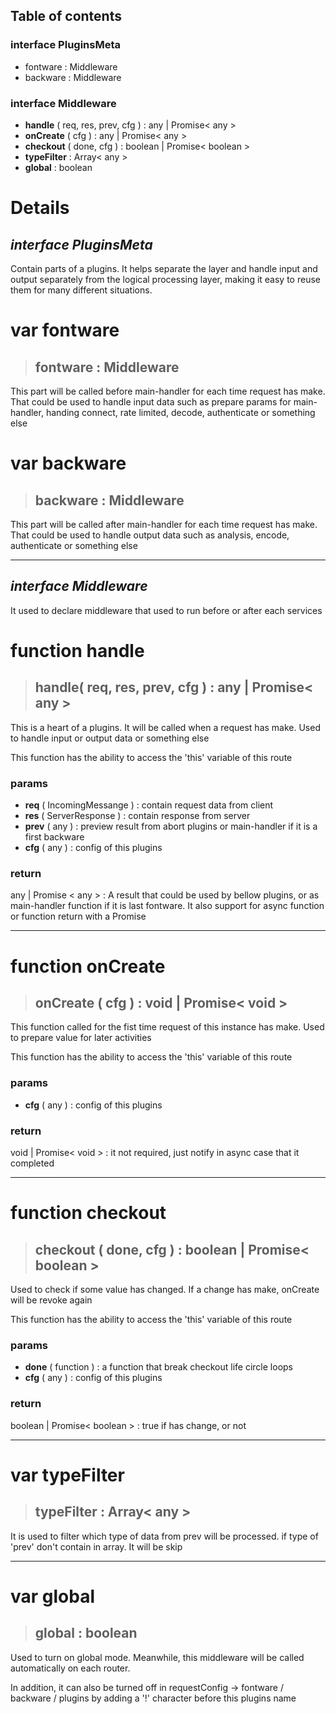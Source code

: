 ## **Table of contents**

### interface **PluginsMeta**

- fontware : Middleware
- backware : Middleware


### interface **Middleware**

-   **handle** ( req, res, prev, cfg ) : any | Promise< any >
-   **onCreate** ( cfg ) : any | Promise< any >
-   **checkout** ( done, cfg ) : boolean | Promise< boolean >
-   **typeFilter** : Array< any >
-   **global** : boolean


# **Details**

## *interface **PluginsMeta***

Contain parts of a plugins. It helps separate the layer and handle input and output separately from the logical processing layer, making it easy to reuse them for many different situations.

# var fontware

> ## **fontware** : Middleware
This part will be called before main-handler for each time request has make. That could be used to handle input data such as prepare params for main-handler, handing connect, rate limited, decode, authenticate or something else

# var backware

> ## **backware** : Middleware
This part will be called after main-handler for each time request has make. That could be used to handle output data such as analysis, encode, authenticate or something else

---

## *interface **Middleware***
It used to declare middleware that used to run before or after each services

# function handle

> ## **handle**( req, res, prev, cfg ) : any | Promise< any >

This is a heart of a plugins. It will be called when a request has make. Used to handle input or output data or something else

This function has the ability to access the 'this' variable of this route

### **params**
- **req** ( IncomingMessange ) : contain request data from client
- **res** ( ServerResponse ) : contain response from server
- **prev** ( any ) : preview result from abort plugins or main-handler if it is a first backware
- **cfg** ( any ) : config of this plugins

### **return**
any | Promise < any > : A result that could be used by bellow plugins, or as main-handler function if it is last fontware. It also support for async function or function return with a Promise

---

# function onCreate

> ## **onCreate** ( cfg ) : void | Promise< void >

This function called for the fist time request of this instance has make. Used to prepare value for later activities

This function has the ability to access the 'this' variable of this route

### **params**
- **cfg** ( any ) : config of this plugins


### **return**

void | Promise< void > : it not required, just notify in async case that it completed

---

# function checkout

> ## **checkout** ( done, cfg ) : boolean | Promise< boolean >

Used to check if some value has changed. If a change has make, onCreate will be revoke again

This function has the ability to access the 'this' variable of this route

### **params**

- **done** ( function ) : a function that break checkout life circle loops
- **cfg** ( any ) : config of this plugins


### **return**
boolean | Promise< boolean > : true if has change, or not

---

# var typeFilter
> ## **typeFilter** : Array< any >

It is used to filter which type of data from prev will be processed. if type of 'prev' don't contain in array. It will be skip

---

# var global
> ## **global** : boolean

Used to turn on global mode. Meanwhile, this middleware will be called automatically on each router. 

In addition, it can also be turned off in requestConfig -> fontware / backware / plugins by adding a '!' character before this plugins name